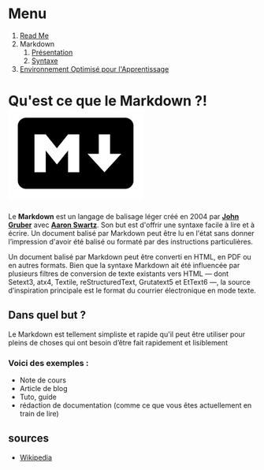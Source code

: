 # Menu
1. [Read Me](https://github.com/kevin-labtani/exercice-markdown)
1. Markdown
    1. [Présentation](https://github.com/kevin-labtani/exercice-markdown/blob/master/Markdown.md)
    1. [Syntaxe](https://github.com/kevin-labtani/exercice-markdown/blob/master/Markdown-Syntaxe.md)
1. [Environnement Optimisé pour l'Apprentissage](https://github.com/kevin-labtani/exercice-markdown/blob/master/EOA.md)


# Qu'est ce que le Markdown ?! ![Markdown Logo](/markdown.png)

Le **Markdown** est un langage de balisage léger créé en 2004 par [**John Gruber**](https://daringfireball.net/) avec [**Aaron Swartz**](https://fr.wikipedia.org/wiki/Aaron_Swartz). Son but est d'offrir une syntaxe facile à lire et à écrire. Un document balisé par Markdown peut être lu en l'état sans donner l’impression d'avoir été balisé ou formaté par des instructions particulières.

Un document balisé par Markdown peut être converti en HTML, en PDF ou en autres formats. Bien que la syntaxe Markdown ait été influencée par plusieurs filtres de conversion de texte existants vers HTML — dont Setext3, atx4, Textile, reStructuredText, Grutatext5 et EtText6 —, la source d’inspiration principale est le format du courrier électronique en mode texte.

## Dans quel but ?

Le Markdown est tellement simpliste et rapide qu'il peut être utiliser pour pleins de choses qui ont besoin d’être fait rapidement et lisiblement

### Voici des exemples :

* Note de cours
* Article de blog
* Tuto, guide
* rédaction de documentation (comme ce que vous êtes actuellement en train de lire)



## sources

* [Wikipedia](https://fr.wikipedia.org/wiki/Markdown)

